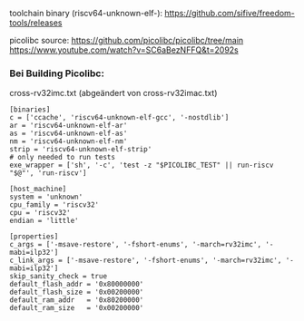 toolchain binary (riscv64-unknown-elf-): https://github.com/sifive/freedom-tools/releases

picolibc source:
https://github.com/picolibc/picolibc/tree/main
https://www.youtube.com/watch?v=SC6aBezNFFQ&t=2092s

### Bei Building Picolibc:
cross-rv32imc.txt (abgeändert von cross-rv32imac.txt)
```
[binaries]
c = ['ccache', 'riscv64-unknown-elf-gcc', '-nostdlib']
ar = 'riscv64-unknown-elf-ar'
as = 'riscv64-unknown-elf-as'
nm = 'riscv64-unknown-elf-nm'
strip = 'riscv64-unknown-elf-strip'
# only needed to run tests
exe_wrapper = ['sh', '-c', 'test -z "$PICOLIBC_TEST" || run-riscv "$@"', 'run-riscv']

[host_machine]
system = 'unknown'
cpu_family = 'riscv32'
cpu = 'riscv32'
endian = 'little'

[properties]
c_args = ['-msave-restore', '-fshort-enums', '-march=rv32imc', '-mabi=ilp32']
c_link_args = ['-msave-restore', '-fshort-enums', '-march=rv32imc', '-mabi=ilp32']
skip_sanity_check = true
default_flash_addr = '0x80000000'
default_flash_size = '0x00200000'
default_ram_addr   = '0x80200000'
default_ram_size   = '0x00200000'

```